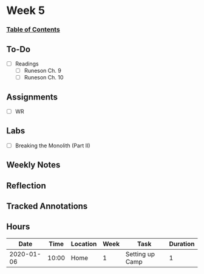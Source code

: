 
# Week 5
### [Table of Contents](https://github.com/andydhpkp/MSSE-695-SE-RD/blob/78b92f0f7c8991dc647ac5e7e3b2396296b2f7f4/Field-Journal/Table-of-Contents.md)

## To-Do
- [ ] Readings
  - [ ] Runeson Ch. 9
  - [ ] Runeson Ch. 10

## Assignments
- [ ] WR

## Labs
- [ ] Breaking the Monolith (Part II)

## Weekly Notes

## Reflection

## Tracked Annotations

## Hours
| Date | Time | Location | Week | Task | Duration |
| ------------- | ----------- | ---- | -- | --- | --- |
| 2020-01-06 | 10:00 | Home | 1 | Setting up Camp | 1 |